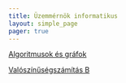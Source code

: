 ```yaml
---
title: Üzemmérnök informatikus
layout: simple_page 
pager: true
---
```



[Algoritmusok és gráfok](http://www.cs.bme.hu/algraf)

[Valószínűségszámítás B](http://www.cs.bme.hu/~csakany/bvalszam)
